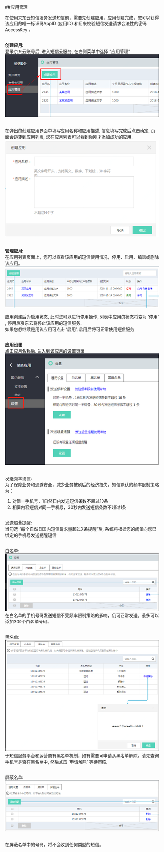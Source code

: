 ##应用管理<br>

在使用京东云短信服务发送短信前，需要先创建应用，应用创建完成，您可以获得该应用的唯一标识码AppID (应用ID) 和用来校验短信发送请求合法性的密码 AccessKey 。<br><br>

**创建应用:**<br>
登录京东云账号后, 进入短信云服务, 在左侧菜单中选择 “应用管理”<br>
![创建应用](../../../../image/Short-Message-Service/dx-002.png)<br><br>

在弹出的创建应用界面中填写应用名称和应用描述, 信息填写完成后点击确定, 页面会跳转到应用列表, 您在应用列表可以看到你刚才添加成功的应用.<br>
![创建应用](../../../../image/Short-Message-Service/dx-003.png)<br><br>

**管理应用:**<br>
在应用列表页面上，您可以查看该应用的短信使用情况，停用、启用、编辑或删除该应用。<br>
![管理应用](../../../../image/Short-Message-Service/dx-004.png)<br><br>
应用创建后为启用状态, 此时您可以进行停用操作, 列表中应用的状态将变为 ‘停用’ , 停用后京东云将停止该应用的短信服务.<br>
如果您想继续是用该应用可点击 ‘启用’, 启用后将可正常使用短信服务<br><br>

**应用设置**<br>
点击应用名称后, 进入到该应用的设置页面<br>
![应用设置](../../../../image/Short-Message-Service/dx-005.png)<br><br>

发送频率设置:<br>
为了保障业务和通道安全，减少业务被刷后的经济损失，短信默认的频率限制策略为：<br>
1.	对同一手机号，1自然日内发送短信条数不超过10条 <br>
2.	相同内容短信对同一手机号，30秒内发送短信条数不超过1条<br><br>

发送超量提醒:<br>
当勾选 “每个自然日国内短信请求量超过X条提醒”后, 系统将根据您的阈值向您已绑定的手机号发送提醒短信<br><br>

白名单: <br>
![白名单](../../../../image/Short-Message-Service/dx-006.png)<br>
在白名单的手机号码发送短信不受频率限制策略的影响，仍可正常发送。最多可以添加300个白名单号码。<br><br>

黑名单:<br>
![黑名单](../../../../image/Short-Message-Service/dx-007.png)<br>
于短信服务平台和运营商有黑名单机制，如有需要可申请从黑名单解除。请先查询手机号是否在黑名单中, 然后点击 ‘申请解除’ 等待审核.<br><br>

屏蔽名单:<br>
![屏蔽名单](../../../../image/Short-Message-Service/dx-008.png)<br><br>

在屏蔽名单中的号码，将不会收到任何类型的短信。
